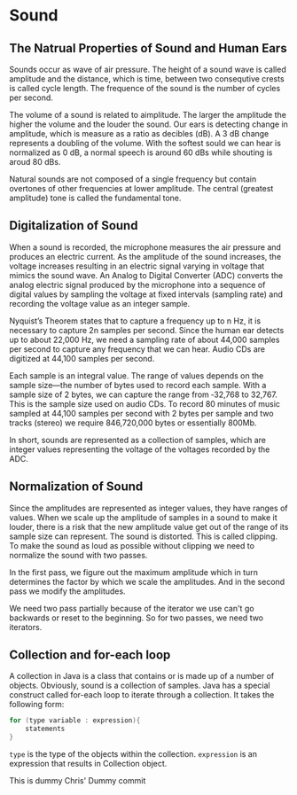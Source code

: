 # Sound

## The Natrual Properties of Sound and Human Ears
Sounds occur as wave of air pressure. The height of a sound wave is called amplitude and the distance, which is time, between two consequtive crests is called cycle length. The frequence of the sound is the number of cycles per second.

The volume of a sound is related to aimplitude. The larger the amplitude the higher the volume and the louder the sound. Our ears is detecting change in amplitude, which is measure as a ratio as decibles (dB). A 3 dB change represents a doubling of the volume. With the softest sould we can hear is normalized as 0 dB, a normal speech is around 60 dBs while shouting is aroud 80 dBs.

Natural sounds are not composed of a single frequency but contain overtones of other frequencies at lower amplitude. The central (greatest amplitude) tone is called the fundamental tone.

## Digitalization of Sound
When a sound is recorded, the microphone measures the air pressure and produces an electric current. As the amplitude of the sound increases, the voltage increases resulting in an electric signal varying in voltage that mimics the sound wave. An Analog to Digital Converter (ADC) converts the analog electric signal produced by the microphone into a sequence of digital values by sampling the voltage at fixed intervals (sampling rate) and recording the voltage value as an integer sample.

Nyquist’s Theorem states that to capture a frequency up to n Hz, it is necessary to capture 2n samples per second. Since the human ear detects up to about 22,000 Hz, we need a sampling rate of about 44,000 samples per second to capture any frequency that we can hear. Audio CDs are digitized at 44,100 samples per second.

Each sample is an integral value. The range of values depends on the sample size—the number of bytes used to record each sample. With a sample size of 2 bytes, we can capture the range from ‑32,768 to 32,767. This is the sample size used on audio CDs. To record 80 minutes of music sampled at 44,100 samples per second with 2 bytes per sample and two tracks (stereo) we require 846,720,000 bytes or essentially 800Mb.

In short, sounds are represented as a collection of samples, which are integer values representing the voltage of the voltages recorded by the ADC.

## Normalization of Sound
Since the amplitudes are represented as integer values, they have ranges of values. When we scale up the amplitude of samples in a sound to make it louder, there is a risk that the new amplitude value get out of the range of its sample size can represent. The sound is distorted. This is called clipping. To make the sound as loud as possible without clipping we need to normalize the sound with two passes.

In the first pass, we figure out the maximum amplitude which in turn determines the factor by which we scale the amplitudes. And in the second pass we modify the amplitudes.

We need two pass partially because of the iterator we use can't go backwards or reset to the beginning. So for two passes, we need two iterators.

## Collection and for-each loop
A collection in Java is a class that contains or is made up of a number of objects. Obviously, sound is a collection of samples. Java has a special construct called for-each loop to iterate through a collection. It takes the following form:
```java
for (type variable : expression){
    statements
}
```
`type` is the type of the objects within the collection. `expression` is an expression that results in  Collection object.

This is dummy Chris' Dummy commit